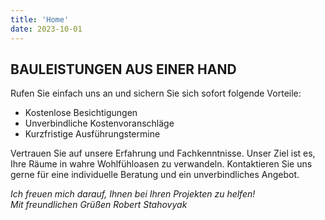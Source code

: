 ```yaml
---
title: 'Home'
date: 2023-10-01
---
```


## BAULEISTUNGEN AUS EINER HAND

Rufen Sie einfach uns an und sichern Sie sich sofort folgende Vorteile:

- Kostenlose Besichtigungen
- Unverbindliche Kostenvoranschläge
- Kurzfristige Ausführungstermine

Vertrauen Sie auf unsere Erfahrung und Fachkenntnisse. Unser Ziel ist es, Ihre Räume in wahre Wohlfühloasen zu verwandeln. Kontaktieren Sie uns gerne für eine individuelle Beratung und ein unverbindliches Angebot.

*Ich freuen mich darauf, Ihnen bei Ihren Projekten zu helfen!*  
*Mit freundlichen Grüßen Robert Stahovyak*
